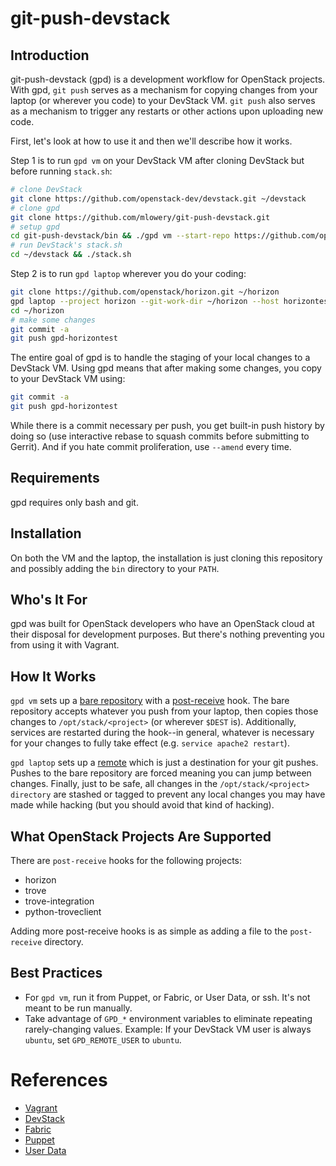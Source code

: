 # git-push-devstack

## Introduction

git-push-devstack (gpd) is a development workflow for OpenStack projects. With gpd, `git
push` serves as a mechanism for copying changes from your laptop (or wherever
you code) to your DevStack VM. `git push` also serves as a mechanism to trigger
any restarts or other actions upon uploading new code.

First, let's look at how to use it and then we'll describe how it works.

Step 1 is to run `gpd vm` on your DevStack VM after cloning DevStack but before
running `stack.sh`:

```bash
# clone DevStack
git clone https://github.com/openstack-dev/devstack.git ~/devstack
# clone gpd
git clone https://github.com/mlowery/git-push-devstack.git
# setup gpd
cd git-push-devstack/bin && ./gpd vm --start-repo https://github.com/openstack/horizon.git
# run DevStack's stack.sh
cd ~/devstack && ./stack.sh
```

Step 2 is to run `gpd laptop` wherever you do your coding:

```bash
git clone https://github.com/openstack/horizon.git ~/horizon
gpd laptop --project horizon --git-work-dir ~/horizon --host horizontest.example.com
cd ~/horizon
# make some changes
git commit -a
git push gpd-horizontest
```

The entire goal of gpd is to handle the staging of your local changes to a
DevStack VM. Using gpd means that after making some changes, you copy to your
DevStack VM using:

```bash
git commit -a
git push gpd-horizontest
```

While there is a commit necessary per push, you get built-in push history by
doing so (use interactive rebase to squash commits before submitting to
Gerrit). And if you hate commit proliferation, use `--amend` every time.

## Requirements

gpd requires only bash and git.

## Installation

On both the VM and the laptop, the installation is just cloning this repository
and possibly adding the `bin` directory to your `PATH`.

## Who's It For

gpd was built for OpenStack developers who have an OpenStack cloud at their
disposal for development purposes. But there's nothing preventing you from
using it with Vagrant.

## How It Works

`gpd vm` sets up a [bare repository](http://git-scm.com/book/en/Git-on-the-Server-Getting-Git-on-a-Server)
with a [post-receive](http://git-scm.com/book/en/Customizing-Git-Git-Hooks)
hook. The bare repository accepts whatever you push from your laptop, then
copies those changes to `/opt/stack/<project>` (or wherever `$DEST` is).
Additionally, services are restarted during the hook--in general, whatever is
necessary for your changes to fully take effect (e.g. `service apache2 restart`).

`gpd laptop` sets up a [remote](http://git-scm.com/book/en/Git-Basics-Working-with-Remotes)
which is just a destination for your git pushes. Pushes to the bare repository
are forced meaning you can jump between changes. Finally, just to be safe, all
changes in the `/opt/stack/<project> directory` are stashed or tagged to
prevent any local changes you may have made while hacking (but you should avoid
that kind of hacking).

## What OpenStack Projects Are Supported

There are `post-receive` hooks for the following projects:
* horizon
* trove
* trove-integration
* python-troveclient

Adding more post-receive hooks is as simple as adding a file to the
`post-receive` directory.

## Best Practices

* For `gpd vm`, run it from Puppet, or Fabric, or User Data, or ssh. It's not
meant to be run manually.
* Take advantage of `GPD_*` environment variables to eliminate repeating
rarely-changing values. Example: If your DevStack VM user is always `ubuntu`,
set `GPD_REMOTE_USER` to `ubuntu`.

# References

* [Vagrant](http://www.vagrantup.com/)
* [DevStack](http://devstack.org/)
* [Fabric](http://www.fabfile.org/)
* [Puppet](http://puppetlabs.com/)
* [User Data](http://docs.openstack.org/user-guide/content/user-data.html)